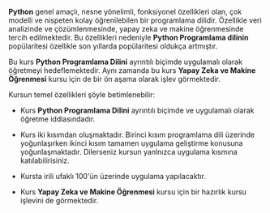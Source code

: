 <b>Python</b> genel amaçlı, nesne yönelimli, fonksiyonel özellikleri olan, çok modelli ve nispeten kolay öğrenilebilen bir programlama dilidir. Özellikle veri analizinde ve çözümlenmesinde, yapay zeka ve makine öğrenmesinde tercih edilmektedir. Bu özellikleri nedeniyle <b>Python Programlama dilinin</b> popülaritesi özellikle son yıllarda popülaritesi oldukça artmıştır. 

Bu kurs <b>Python Programlama Dilini</b> ayrıntılı biçimde uygulamalı olarak öğretmeyi hedeflemektedir. Aynı zamanda bu kurs <b>Yapay Zeka ve Makine Öğrenmesi</b> kursu için de bir ön aşama olarak işlev görmektedir. 

Kursun temel özellikleri şöyle betimlenebilir:

* Kurs <b>Python Programlama Dilini</b> ayrıntılı biçimde ve uygulamalı olarak öğretme iddiasındadır.

* Kurs iki kısımdan oluşmaktadır. Birinci kısım programlama dili üzerinde yoğunlaşırken ikinci kısım tamamen uygulama geliştirme konusuna yoğunlaşmaktadır. Dilerseniz kursun yanlnızca uygulama kısmına katılabilirisiniz.

* Kursta irili ufaklı 100'ün üzerinde uygulama yapılacaktır.

* Kurs <b>Yapay Zeka ve Makine Öğrenmesi</b> kursu için bir hazırlık kursu işlevini de görmektedir. 
